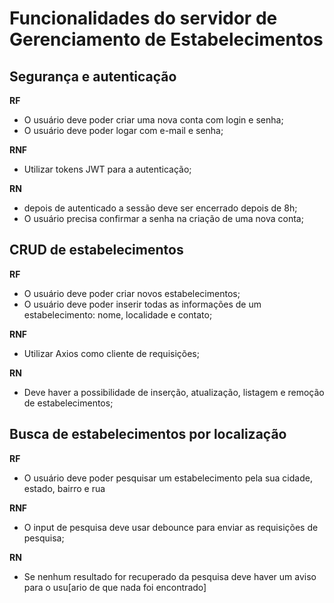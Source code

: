 # Funcionalidades do servidor de Gerenciamento de Estabelecimentos

## Segurança e autenticação

**RF**

- O usuário deve poder criar uma nova conta com login e senha;
- O usuário deve poder logar com e-mail e senha;

**RNF**

- Utilizar tokens JWT para a autenticação;

**RN**

- depois de autenticado a sessão deve ser encerrado depois de 8h;
- O usuário precisa confirmar a senha na criação de uma nova conta;

## CRUD de estabelecimentos

**RF**

- O usuário deve poder criar novos estabelecimentos;
- O usuário deve poder inserir todas as informações de um estabelecimento: nome, localidade e contato;

**RNF**

- Utilizar Axios como cliente de requisições;

**RN**

- Deve haver a possibilidade de inserção, atualização, listagem e remoção de estabelecimentos;

## Busca de estabelecimentos por localização

**RF**

- O usuário deve poder pesquisar um estabelecimento pela sua cidade, estado, bairro e rua

**RNF**

- O input de pesquisa deve usar debounce para enviar as requisições de pesquisa;

**RN**

- Se nenhum resultado for recuperado da pesquisa deve haver um aviso para o usu[ario de que nada foi encontrado]

